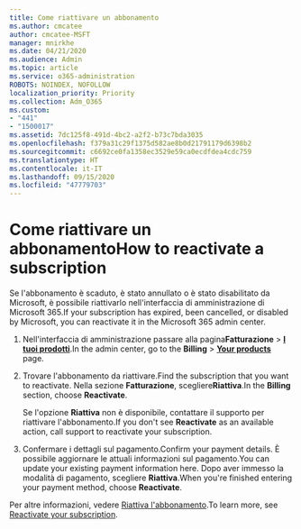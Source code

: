 ```yaml
---
title: Come riattivare un abbonamento
ms.author: cmcatee
author: cmcatee-MSFT
manager: mnirkhe
ms.date: 04/21/2020
ms.audience: Admin
ms.topic: article
ms.service: o365-administration
ROBOTS: NOINDEX, NOFOLLOW
localization_priority: Priority
ms.collection: Adm_O365
ms.custom:
- "441"
- "1500017"
ms.assetid: 7dc125f8-491d-4bc2-a2f2-b73c7bda3035
ms.openlocfilehash: f379a31c29f1375d582ae8b0d21791179d6398b2
ms.sourcegitcommit: c6692ce0fa1358ec3529e59ca0ecdfdea4cdc759
ms.translationtype: HT
ms.contentlocale: it-IT
ms.lasthandoff: 09/15/2020
ms.locfileid: "47779703"
---
```

# <a name="how-to-reactivate-a-subscription"></a><span data-ttu-id="24fad-102">Come riattivare un abbonamento</span><span class="sxs-lookup"><span data-stu-id="24fad-102">How to reactivate a subscription</span></span>

<span data-ttu-id="24fad-103">Se l'abbonamento è scaduto, è stato annullato o è stato disabilitato da Microsoft, è possibile riattivarlo nell'interfaccia di amministrazione di Microsoft 365.</span><span class="sxs-lookup"><span data-stu-id="24fad-103">If your subscription has expired, been cancelled, or disabled by Microsoft, you can reactivate it in the Microsoft 365 admin center.</span></span>
  
1. <span data-ttu-id="24fad-104">Nell'interfaccia di amministrazione passare alla pagina**Fatturazione** \> **[I tuoi prodotti](https://go.microsoft.com/fwlink/p/?linkid=842054)**.</span><span class="sxs-lookup"><span data-stu-id="24fad-104">In the admin center, go to the **Billing** \> **[Your products](https://go.microsoft.com/fwlink/p/?linkid=842054)** page.</span></span>

2. <span data-ttu-id="24fad-105">Trovare l'abbonamento da riattivare.</span><span class="sxs-lookup"><span data-stu-id="24fad-105">Find the subscription that you want to reactivate.</span></span> <span data-ttu-id="24fad-106">Nella sezione **Fatturazione**, scegliere**Riattiva**.</span><span class="sxs-lookup"><span data-stu-id="24fad-106">In the **Billing** section, choose **Reactivate**.</span></span>

    <span data-ttu-id="24fad-107">Se l'opzione **Riattiva** non è disponibile, contattare il supporto per riattivare l'abbonamento.</span><span class="sxs-lookup"><span data-stu-id="24fad-107">If you don't see **Reactivate** as an available action, call support to reactivate your subscription.</span></span>

3. <span data-ttu-id="24fad-108">Confermare i dettagli sul pagamento.</span><span class="sxs-lookup"><span data-stu-id="24fad-108">Confirm your payment details.</span></span> <span data-ttu-id="24fad-109">È possibile aggiornare le attuali informazioni sul pagamento.</span><span class="sxs-lookup"><span data-stu-id="24fad-109">You can update your existing payment information here.</span></span> <span data-ttu-id="24fad-110">Dopo aver immesso la modalità di pagamento, scegliere **Riattiva**.</span><span class="sxs-lookup"><span data-stu-id="24fad-110">When you're finished entering your payment method, choose **Reactivate**.</span></span>

<span data-ttu-id="24fad-111">Per altre informazioni, vedere [Riattiva l'abbonamento](https://docs.microsoft.com/microsoft-365/commerce/subscriptions/reactivate-your-subscription).</span><span class="sxs-lookup"><span data-stu-id="24fad-111">To learn more, see [Reactivate your subscription](https://docs.microsoft.com/microsoft-365/commerce/subscriptions/reactivate-your-subscription).</span></span>